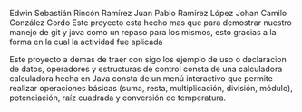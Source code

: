 Edwin Sebastián Rincón Ramírez
Juan Pablo Ramírez López
Johan Camilo González Gordo
Este proyecto esta hecho mas que para demostrar nuestro manejo de git y java como un repaso para los mismos, esto gracias a la forma en la cual la actividad fue aplicada

Este proyecto a demas de traer con sigo los ejemplo de uso o declaracion de datos, operadores y estructuras de control consta de una calculadora
calculadora hecha en Java consta de un menú interactivo que permite realizar operaciones básicas 
(suma, resta, multiplicación, división, módulo), potenciación, raíz cuadrada y conversión de temperatura.
